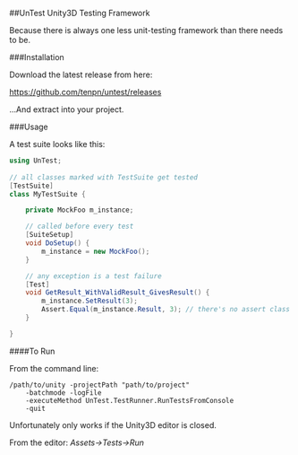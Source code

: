 ##UnTest Unity3D Testing Framework

Because there is always one less unit-testing framework than there needs to be.

###Installation

Download the latest release from here:

https://github.com/tenpn/untest/releases

...And extract into your project.

###Usage

A test suite looks like this:

```C#
using UnTest;
    
// all classes marked with TestSuite get tested 
[TestSuite]
class MyTestSuite {

    private MockFoo m_instance;

    // called before every test        
    [SuiteSetup]
    void DoSetup() {
        m_instance = new MockFoo();
    }

    // any exception is a test failure
    [Test]
    void GetResult_WithValidResult_GivesResult() {
        m_instance.SetResult(3);
        Assert.Equal(m_instance.Result, 3); // there's no assert class yet!
    }

}
```

####To Run

From the command line: 

    /path/to/unity -projectPath "path/to/project" 
        -batchmode -logFile 
        -executeMethod UnTest.TestRunner.RunTestsFromConsole 
        -quit
        
Unfortunately only works if the Unity3D editor is closed.

From the editor: _Assets->Tests->Run_
